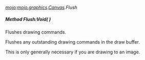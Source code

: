 _[mojo](../../modules/mojo/mojo-module.md):[mojo.graphics](../../modules/mojo/mojo-graphics.md).[Canvas](../../modules/mojo/mojo-graphics-canvas.md).Flush_
##### Method Flush:Void(  )
Flushes drawing commands.

Flushes any outstanding drawing commands in the draw buffer.

This is only generally necessary if you are drawing to an image.
